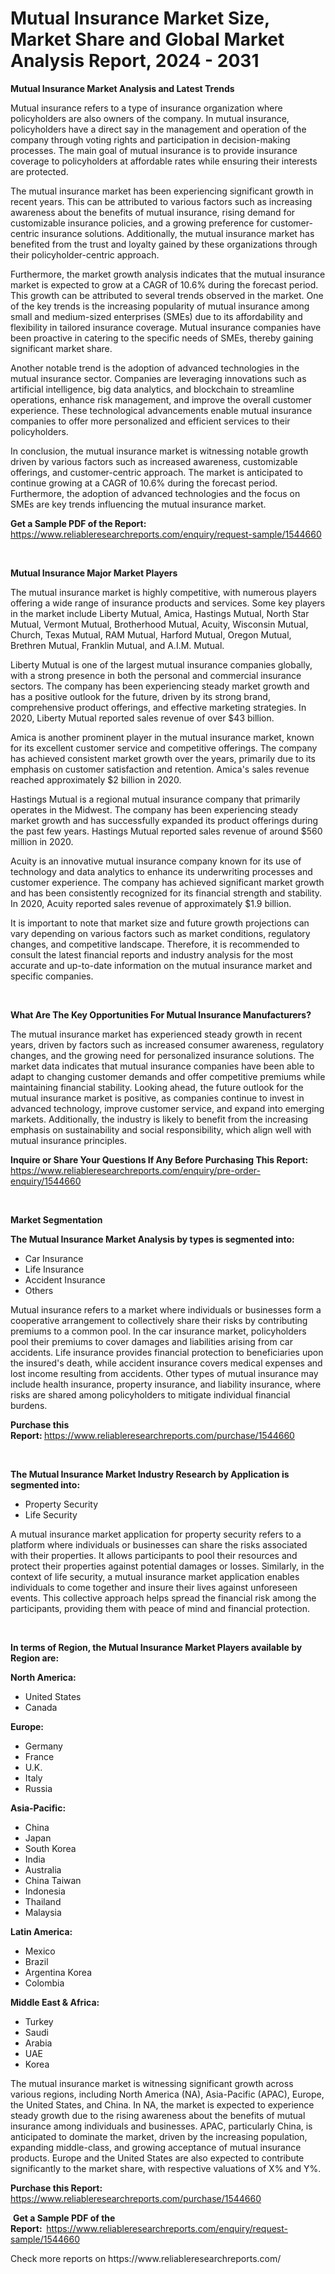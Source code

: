 <p><h1>Mutual Insurance Market Size, Market Share and Global Market Analysis Report, 2024 - 2031</h1></p><p><strong>Mutual Insurance Market Analysis and Latest Trends</strong></p>
<p><p>Mutual insurance refers to a type of insurance organization where policyholders are also owners of the company. In mutual insurance, policyholders have a direct say in the management and operation of the company through voting rights and participation in decision-making processes. The main goal of mutual insurance is to provide insurance coverage to policyholders at affordable rates while ensuring their interests are protected.</p><p>The mutual insurance market has been experiencing significant growth in recent years. This can be attributed to various factors such as increasing awareness about the benefits of mutual insurance, rising demand for customizable insurance policies, and a growing preference for customer-centric insurance solutions. Additionally, the mutual insurance market has benefited from the trust and loyalty gained by these organizations through their policyholder-centric approach.</p><p>Furthermore, the market growth analysis indicates that the mutual insurance market is expected to grow at a CAGR of 10.6% during the forecast period. This growth can be attributed to several trends observed in the market. One of the key trends is the increasing popularity of mutual insurance among small and medium-sized enterprises (SMEs) due to its affordability and flexibility in tailored insurance coverage. Mutual insurance companies have been proactive in catering to the specific needs of SMEs, thereby gaining significant market share.</p><p>Another notable trend is the adoption of advanced technologies in the mutual insurance sector. Companies are leveraging innovations such as artificial intelligence, big data analytics, and blockchain to streamline operations, enhance risk management, and improve the overall customer experience. These technological advancements enable mutual insurance companies to offer more personalized and efficient services to their policyholders.</p><p>In conclusion, the mutual insurance market is witnessing notable growth driven by various factors such as increased awareness, customizable offerings, and customer-centric approach. The market is anticipated to continue growing at a CAGR of 10.6% during the forecast period. Furthermore, the adoption of advanced technologies and the focus on SMEs are key trends influencing the mutual insurance market.</p></p>
<p><strong>Get a Sample PDF of the Report:&nbsp;</strong> <a href="https://www.reliableresearchreports.com/enquiry/request-sample/1544660">https://www.reliableresearchreports.com/enquiry/request-sample/1544660</a></p>
<p>&nbsp;</p>
<p><strong>Mutual Insurance Major Market Players</strong></p>
<p><p>The mutual insurance market is highly competitive, with numerous players offering a wide range of insurance products and services. Some key players in the market include Liberty Mutual, Amica, Hastings Mutual, North Star Mutual, Vermont Mutual, Brotherhood Mutual, Acuity, Wisconsin Mutual, Church, Texas Mutual, RAM Mutual, Harford Mutual, Oregon Mutual, Brethren Mutual, Franklin Mutual, and A.I.M. Mutual. </p><p>Liberty Mutual is one of the largest mutual insurance companies globally, with a strong presence in both the personal and commercial insurance sectors. The company has been experiencing steady market growth and has a positive outlook for the future, driven by its strong brand, comprehensive product offerings, and effective marketing strategies. In 2020, Liberty Mutual reported sales revenue of over $43 billion.</p><p>Amica is another prominent player in the mutual insurance market, known for its excellent customer service and competitive offerings. The company has achieved consistent market growth over the years, primarily due to its emphasis on customer satisfaction and retention. Amica's sales revenue reached approximately $2 billion in 2020.</p><p>Hastings Mutual is a regional mutual insurance company that primarily operates in the Midwest. The company has been experiencing steady market growth and has successfully expanded its product offerings during the past few years. Hastings Mutual reported sales revenue of around $560 million in 2020.</p><p>Acuity is an innovative mutual insurance company known for its use of technology and data analytics to enhance its underwriting processes and customer experience. The company has achieved significant market growth and has been consistently recognized for its financial strength and stability. In 2020, Acuity reported sales revenue of approximately $1.9 billion.</p><p>It is important to note that market size and future growth projections can vary depending on various factors such as market conditions, regulatory changes, and competitive landscape. Therefore, it is recommended to consult the latest financial reports and industry analysis for the most accurate and up-to-date information on the mutual insurance market and specific companies.</p></p>
<p>&nbsp;</p>
<p><strong>What Are The Key Opportunities For Mutual Insurance Manufacturers?</strong></p>
<p><p>The mutual insurance market has experienced steady growth in recent years, driven by factors such as increased consumer awareness, regulatory changes, and the growing need for personalized insurance solutions. The market data indicates that mutual insurance companies have been able to adapt to changing customer demands and offer competitive premiums while maintaining financial stability. Looking ahead, the future outlook for the mutual insurance market is positive, as companies continue to invest in advanced technology, improve customer service, and expand into emerging markets. Additionally, the industry is likely to benefit from the increasing emphasis on sustainability and social responsibility, which align well with mutual insurance principles.</p></p>
<p><strong>Inquire or Share Your Questions If Any Before Purchasing This Report:</strong> <a href="https://www.reliableresearchreports.com/enquiry/pre-order-enquiry/1544660">https://www.reliableresearchreports.com/enquiry/pre-order-enquiry/1544660</a></p>
<p>&nbsp;</p>
<p><strong>Market Segmentation</strong></p>
<p><strong>The Mutual Insurance Market Analysis by types is segmented into:</strong></p>
<p><ul><li>Car Insurance</li><li>Life Insurance</li><li>Accident Insurance</li><li>Others</li></ul></p>
<p><p>Mutual insurance refers to a market where individuals or businesses form a cooperative arrangement to collectively share their risks by contributing premiums to a common pool. In the car insurance market, policyholders pool their premiums to cover damages and liabilities arising from car accidents. Life insurance provides financial protection to beneficiaries upon the insured's death, while accident insurance covers medical expenses and lost income resulting from accidents. Other types of mutual insurance may include health insurance, property insurance, and liability insurance, where risks are shared among policyholders to mitigate individual financial burdens.</p></p>
<p><strong>Purchase this Report:&nbsp;</strong><a href="https://www.reliableresearchreports.com/purchase/1544660">https://www.reliableresearchreports.com/purchase/1544660</a></p>
<p>&nbsp;</p>
<p><strong>The Mutual Insurance Market Industry Research by Application is segmented into:</strong></p>
<p><ul><li>Property Security</li><li>Life Security</li></ul></p>
<p><p>A mutual insurance market application for property security refers to a platform where individuals or businesses can share the risks associated with their properties. It allows participants to pool their resources and protect their properties against potential damages or losses. Similarly, in the context of life security, a mutual insurance market application enables individuals to come together and insure their lives against unforeseen events. This collective approach helps spread the financial risk among the participants, providing them with peace of mind and financial protection.</p></p>
<p>&nbsp;</p>
<p><strong>In terms of Region, the Mutual Insurance Market Players available by Region are:</strong></p>
<p>
    <p> <strong> North America: </strong>
        <ul>
            <li>United States</li>
            <li>Canada</li>
        </ul>
        </p> 
    <p> <strong> Europe: </strong>
        <ul>
            <li>Germany</li>
            <li>France</li>
            <li>U.K.</li>
            <li>Italy</li>
            <li>Russia</li>
        </ul>
        </p> 
    <p> <strong> Asia-Pacific: </strong>
        <ul>
            <li>China</li>
            <li>Japan</li>
            <li>South Korea</li>
            <li>India</li>
            <li>Australia</li>
            <li>China Taiwan</li>
            <li>Indonesia</li>
            <li>Thailand</li>
            <li>Malaysia</li>
        </ul>
        </p> 
    <p> <strong> Latin America: </strong>
        <ul>
            <li>Mexico</li>
            <li>Brazil</li>
            <li>Argentina Korea</li>
            <li>Colombia</li>
        </ul>
        </p> 
    <p> <strong> Middle East & Africa: </strong>
        <ul>
            <li>Turkey</li>
            <li>Saudi</li>
            <li>Arabia</li>
            <li>UAE</li>
            <li>Korea</li>
        </ul>
    </p>
    </p>
<p><p>The mutual insurance market is witnessing significant growth across various regions, including North America (NA), Asia-Pacific (APAC), Europe, the United States, and China. In NA, the market is expected to experience steady growth due to the rising awareness about the benefits of mutual insurance among individuals and businesses. APAC, particularly China, is anticipated to dominate the market, driven by the increasing population, expanding middle-class, and growing acceptance of mutual insurance products. Europe and the United States are also expected to contribute significantly to the market share, with respective valuations of X% and Y%.</p></p>
<p><strong>Purchase this Report: </strong><a href="https://www.reliableresearchreports.com/purchase/1544660">https://www.reliableresearchreports.com/purchase/1544660</a></p>
<p>&nbsp;<strong>Get a Sample PDF of the Report:&nbsp;&nbsp;</strong><a href="https://www.reliableresearchreports.com/enquiry/request-sample/1544660">https://www.reliableresearchreports.com/enquiry/request-sample/1544660</a></p>
<p><strong></strong></p>
<p>Check more reports on https://www.reliableresearchreports.com/</p>